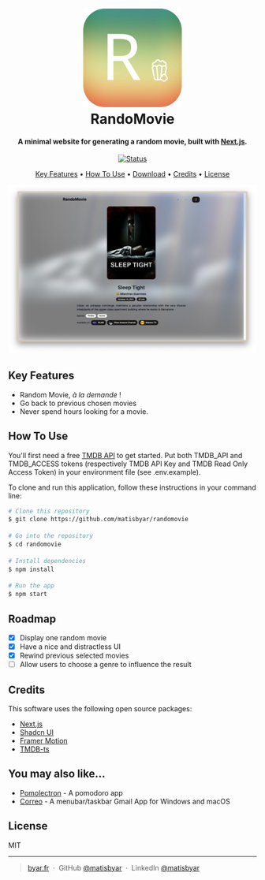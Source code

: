 
<h1 align="center">
  <br>
  <a href="https://randomovie.byar.fr"><img src="https://raw.githubusercontent.com/matisbyar/randomovie/main/public/randomovie.svg" alt="RandoMovie" width="200"></a>
  <br>
  RandoMovie
  <br>
</h1>

<h4 align="center">A minimal website for generating a random movie, built with <a href="http://nextjs.org" target="_blank">Next.js</a>.</h4>

<p align="center">
  <a href="https://badge.fury.io/js/electron-markdownify">
    <img src="https://img.shields.io/badge/status-maintained-green" alt="Status">
  </a>
</p>

<p align="center">
  <a href="#key-features">Key Features</a> •
  <a href="#how-to-use">How To Use</a> •
  <a href="#download">Download</a> •
  <a href="#credits">Credits</a> •
  <a href="#license">License</a>
</p>

![screenshot](https://raw.githubusercontent.com/matisbyar/randomovie/main/public/home.png)

## Key Features

* Random Movie, *à la demande* !
* Go back to previous chosen movies
* Never spend hours looking for a movie.

## How To Use

You'll first need a free [TMDB API](https://developer.themoviedb.org/docs/getting-started) to get started. Put both TMDB_API and TMDB_ACCESS tokens (respectively TMDB API Key and TMDB Read Only Access Token) in your environment file (see .env.example).

To clone and run this application, follow these instructions in your command line:

```bash
# Clone this repository
$ git clone https://github.com/matisbyar/randomovie

# Go into the repository
$ cd randomovie

# Install dependencies
$ npm install

# Run the app
$ npm start
```

## Roadmap

- [x] Display one random movie
- [x] Have a nice and distractless UI
- [x] Rewind previous selected movies
- [ ] Allow users to choose a genre to influence the result

## Credits

This software uses the following open source packages:

- [Next.js](http://nextjs.org/)
- [Shadcn UI](https://ui.shadcn.com/)
- [Framer Motion](https://www.framer.com/motion/)
- [TMDB-ts](https://github.com/blakejoy/tmdb-ts)

## You may also like...

- [Pomolectron](https://github.com/amitmerchant1990/pomolectron) - A pomodoro app
- [Correo](https://github.com/amitmerchant1990/correo) - A menubar/taskbar Gmail App for Windows and macOS

## License

MIT

---

> [byar.fr](https://www.byar.fr) &nbsp;&middot;&nbsp;
> GitHub [@matisbyar](https://github.com/matisbyar) &nbsp;&middot;&nbsp;
> LinkedIn [@matisbyar](https://linkedin.com/in/matisbyar)

